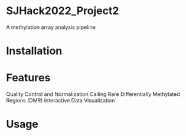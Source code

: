 # SJHack2022_Project2
A methylation array analysis pipeline

# Installation

# Features
Quality Control and Normalization
Calling Rare Differentially Methylated Regions (DMR) 
Interactive Data Visualization

# Usage
